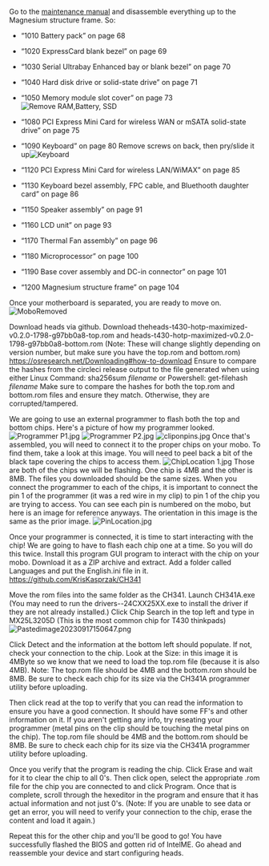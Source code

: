 Go to the [maintenance manual](http://thinkpads.com/support/hmm/hmm_pdf/t430_t430i_hmm_en_0b48304_03.pdf) and disassemble everything up to the Magnesium structure frame. So:

- “1010 Battery pack” on page 68
    
- “1020 ExpressCard blank bezel” on page 69
    
- “1030 Serial Ultrabay Enhanced bay or blank bezel” on page 70
    
- “1040 Hard disk drive or solid-state drive” on page 71
    
- “1050 Memory module slot cover” on page 73
  ![Remove RAM,Battery, SSD](/docs/assets/RemoveRAM,Battery,SSD.jpg)
- “1080 PCI Express Mini Card for wireless WAN or mSATA solid-state drive” on page 75
    
- “1090 Keyboard” on page 80
    Remove screws on back, then pry/slide it up![Keyboard](/docs/assets/Keyboard.jpg)
- “1120 PCI Express Mini Card for wireless LAN/WiMAX” on page 85
    
- “1130 Keyboard bezel assembly, FPC cable, and Bluethooth daughter card” on page 86
    
- “1150 Speaker assembly” on page 91
    
- “1160 LCD unit” on page 93
    
- “1170 Thermal Fan assembly” on page 96
    
- “1180 Microprocessor” on page 100
    
- “1190 Base cover assembly and DC-in connector” on page 101
    
- “1200 Magnesium structure frame” on page 104

Once your motherboard is separated, you are ready to move on.
![MoboRemoved](/docs/assets/MoboRemoved.jpg)

Download heads via github. Download theheads-t430-hotp-maximized-v0.2.0-1798-g97bb0a8-top.rom and heads-t430-hotp-maximized-v0.2.0-1798-g97bb0a8-bottom.rom (Note: These will change slightly depending on version number, but make sure you have the top.rom and bottom.rom)
https://osresearch.net/Downloading#how-to-download
Ensure to compare the hashes from the circleci release output to the file generated when using either 
Linux Command: sha256sum *filename* or Powershell: get-filehash *filename*
Make sure to compare the hashes for both the top.rom and bottom.rom files and ensure they match. Otherwise, they are corrupted/tampered.

We are going to use an external programmer to flash both the top and bottom chips. Here's a picture of how my programmer looked.
![Programmer P1.jpg](/docs/assets/ProgrammerP1.jpg)
![Programmer P2.jpg](/docs/assets/ProgrammerP2.jpg)
![cliponpins.jpg](/docs/assets/cliponpins.jpg)
Once that's assembled, you will need to connect it to the proper chips on your mobo. 
To find them, take a look at this image. You will need to peel back a bit of the black tape covering the chips to access them.
![ChipLocation 1.jpg](/docs/assets/ChipLocation1.jpg)
Those are both of the chips we will be flashing.
One chip is 4MB and the other is 8MB. The files you downloaded should be the same sizes.
When you connect the programmer to each of the chips, it is important to connect the pin 1 of the programmer (it was a red wire in my clip) to pin 1 of the chip you are trying to access.
You can see each pin is numbered on the mobo, but here is an image for reference anyways. The orientation in this image is the same as the prior image. 
![PinLocation.jpg](/docs/assets/PinLocation.jpg)

Once your programmer is connected, it is time to start interacting with the chip!
We are going to have to flash each chip one at a time. So you will do this twice.
Install this program GUI program to interact with the chip on your mobo.
Download it as a ZIP archive and extract. Add a folder called Languages and put the English.ini file in it.
https://github.com/KrisKasprzak/CH341

Move the rom files into the same folder as the CH341.
Launch CH341A.exe (You may need to run the drivers--24CXX25XX.exe to install the driver if they are not already installed.)
Click Chip Search in the top left and type in MX25L3205D (This is the most common chip for T430 thinkpads)
![Pastedimage20230917150647.png](/docs/assets/Pastedimage20230917150647.png)

Click Detect and the information at the bottom left should populate. If not, check your connection to the chip. Look at the Size: in this image it is 4MByte so we know that we need to load the top.rom file (because it is also 4MB). 
Note: The top.rom file should be 4MB and the bottom.rom should be 8MB. Be sure to check each chip for its size via the CH341A programmer utility before uploading.

Then click read at the top to verify that you can read the information to ensure you have a good connection. It should have some FF's and other information on it. If you aren't getting any info, try reseating your programmer (metal pins on the clip should be touching the metal pins on the chip).
The top.rom file should be 4MB and the bottom.rom should be 8MB. Be sure to check each chip for its size via the CH341A programmer utility before uploading.

Once you verify that the program is reading the chip. Click Erase and wait for it to clear the chip to all 0's. 
Then click open, select the appropriate .rom file for the chip you are connected to and click Program. 
Once that is complete, scroll through the hexeditor in the program and ensure that it has actual information and not just 0's. 
(Note: If you are unable to see data or get an error, you will need to verify your connection to the chip, erase the content and load it again.)

Repeat this for the other chip and you'll be good to go! You have successfully flashed the BIOS and gotten rid of IntelME. Go ahead and reassemble your device and start configuring heads.
